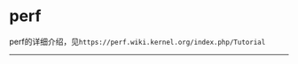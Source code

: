 # perf

perf的详细介绍，见`https://perf.wiki.kernel.org/index.php/Tutorial`

----------------------------------------


